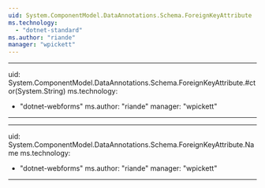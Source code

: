 ```yaml
---
uid: System.ComponentModel.DataAnnotations.Schema.ForeignKeyAttribute
ms.technology: 
  - "dotnet-standard"
ms.author: "riande"
manager: "wpickett"
---
```


---
uid: System.ComponentModel.DataAnnotations.Schema.ForeignKeyAttribute.#ctor(System.String)
ms.technology: 
  - "dotnet-webforms"
ms.author: "riande"
manager: "wpickett"
---

---
uid: System.ComponentModel.DataAnnotations.Schema.ForeignKeyAttribute.Name
ms.technology: 
  - "dotnet-webforms"
ms.author: "riande"
manager: "wpickett"
---

